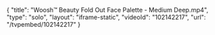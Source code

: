 {
    "title": "Woosh&trade; Beauty Fold Out Face Palette - Medium Deep.mp4",
    "type": "solo",
    "layout": "iframe-static",
    "videoId": "102142217",
    "url": "\/tvpembed\/102142217"
}